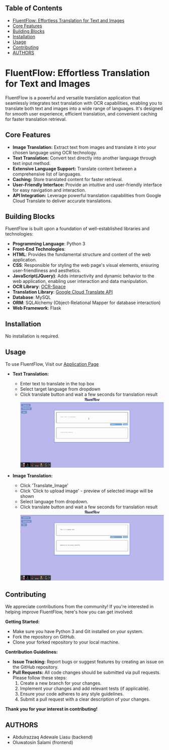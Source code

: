 ## Table of Contents

* [FluentFlow: Effortless Translation for Text and Images](#fluentflow-effortless-translation-for-text-and-images)
* [Core Features](#core-features)
* [Building Blocks](#building-blocks)
* [Installation](#installation)
* [Usage](#usage)
* [Contributing](#contributing)
* [AUTHORS](#authors)

# FluentFlow: Effortless Translation for Text and Images

FluentFlow is a powerful and versatile translation application that seamlessly integrates text translation with OCR capabilities, enabling you to translate both text and images into a wide range of languages. It's designed for smooth user experience, efficient translation, and convenient caching for faster translation retrieval.

## Core Features

* **Image Translation:** Extract text from images and translate it into your chosen language using OCR technology.
* **Text Translation:** Convert text directly into another language through text input method.
* **Extensive Language Support:** Translate content between a comprehensive list of languages.
* **Caching:** Store translated content for faster retrieval.
* **User-Friendly Interface:** Provide an intuitive and user-friendly interface for easy navigation and interaction.
* **API Integration:** Leverage powerful translation capabilities from Google Cloud Translate to deliver accurate translations.


## Building Blocks

FluentFlow is built upon a foundation of well-established libraries and technologies:

* **Programming Language**: Python 3
* **Front-End Technologies**:
* **HTML**: Provides the fundamental structure and content of the web application.
* **CSS**: Responsible for styling the web page's visual elements, ensuring user-friendliness and aesthetics.
* **JavaScript(JQuery)**: Adds interactivity and dynamic behavior to the web application, enabling user interaction and data manipulation.
* **OCR Library**: [OCR-Space](https://ocr.space/OCRAPI)
* **Translation Library**: [Google Cloud Translate API](https://cloud.google.com/translate)
* **Database**: MySQL
* **ORM**: SQLAlchemy (Object-Relational Mapper for database interaction)
* **Web Framework**: Flask

## Installation

No installation is required.

## Usage

To use FluentFlow, Visit our [Application Page](http://adewale.tech/translate)

* **Text Translation:**
  * Enter text to translate in the top box
  * Select target language from dropdown
  * Click translate button and wait a few seconds for translation result
  ![FluentFlow_usage_text_translate](demo/FluentFlow_text_translate.gif)

* **Image Translation:**
  * Click 'Translate_Image'
  * Click 'Click to upload image' - preview of selected image will be shown
  * Select language from dropdown.
  * Click translate button and wait a few seconds for translation result
  ![FluentFlow_usage_image_translate](demo/FluentFlow_image_translate.gif)

## Contributing

We appreciate contributions from the community! If you're interested in helping improve FluentFlow, here's how you can get involved:

**Getting Started:**

* Make sure you have Python 3 and Git installed on your system.
* Fork the repository on GitHub.
* Clone your forked repository to your local machine.

**Contribution Guidelines:**

* **Issue Tracking:** Report bugs or suggest features by creating an issue on the GitHub repository.
* **Pull Requests:** All code changes should be submitted via pull requests. Please follow these steps:
    1. Create a new branch for your changes.
    2. Implement your changes and add relevant tests (if applicable).
    3. Ensure your code adheres to any style guidelines.
    4. Submit a pull request with a clear description of your changes.

**Thank you for your interest in contributing!**

## AUTHORS

* Abdulrazzaq Adewale Liasu (backend)
* Oluwatosin Salami (frontend)
